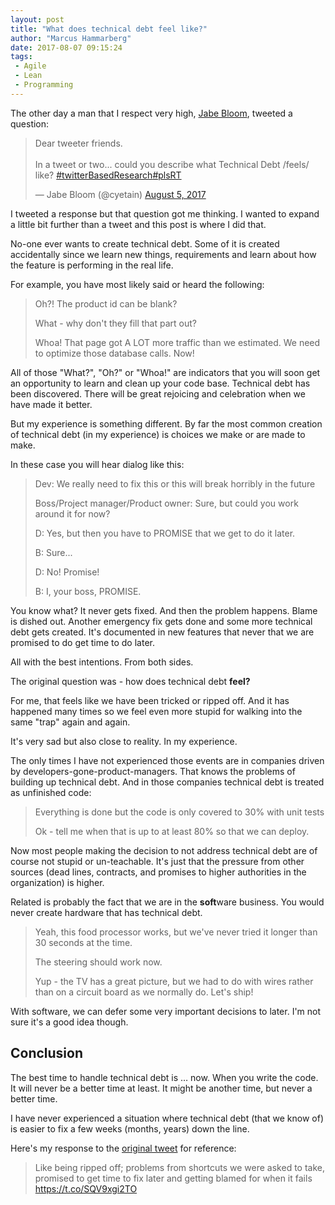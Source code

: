 ```yaml
---
layout: post
title: "What does technical debt feel like?"
author: "Marcus Hammarberg"
date: 2017-08-07 09:15:24
tags:
 - Agile
 - Lean
 - Programming
---
```


The other day a man that I respect very high, [Jabe Bloom](https://twitter.com/cyetain), tweeted a question:

<blockquote class="twitter-tweet" data-lang="en"><p lang="en" dir="ltr">Dear tweeter friends.<br><br>In a tweet or two... could you describe what Technical Debt /feels/ like? <a href="https://twitter.com/hashtag/twitterBasedResearch?src=hash">#twitterBasedResearch</a><a href="https://twitter.com/hashtag/plsRT?src=hash">#plsRT</a></p>— Jabe Bloom (@cyetain) <a href="https://twitter.com/cyetain/status/893803861189767172">August 5, 2017</a></blockquote>
<script async src="//platform.twitter.com/widgets.js" charset="utf-8"></script>

I tweeted a response but that question got me thinking. I wanted to expand a little bit further than a tweet and this post is where I did that.

<!-- excerpt-end -->

No-one ever wants to create technical debt. Some of it is created accidentally since we learn new things, requirements and learn about how the feature is performing in the real life.

For example, you have most likely said or heard the following:

> Oh?! The product id can be blank?
>
> What - why don't they fill that part out?
>
> Whoa! That page got A LOT more traffic than we estimated. We need to optimize those database calls. Now!

All of those "What?", "Oh?" or "Whoa!" are indicators that you will soon get an opportunity to learn and clean up your code base. Technical debt has been discovered. There will be great rejoicing and celebration when we have made it better.

But my experience is something different. By far the most common creation of technical debt (in my experience) is choices we make or are made to make.

In these case you will hear dialog like this:

> Dev: We really need to fix this or this will break horribly in the future
>
> Boss/Project manager/Product owner: Sure, but could you work around it for now?
>
> D: Yes, but then you have to PROMISE that we get to do it later.
>
> B: Sure...
>
> D: No! Promise!
>
> B: I, your boss, PROMISE.

You know what? It never gets fixed. And then the problem happens. Blame is dished out. Another emergency fix gets done and some more technical debt gets created. It's documented in new features that never that we are promised to do get time to do later.

All with the best intentions. From both sides.

The original question was - how does technical debt **feel?**

For me, that feels like we have been tricked or ripped off. And it has happened many times so we feel even more stupid for walking into the same "trap" again and again.

It's very sad but also close to reality. In my experience.

The only times I have not experienced those events are in companies driven by developers-gone-product-managers. That knows the problems of building up technical debt. And in those companies technical debt is treated as unfinished code:

> Everything is done but the code is only covered to 30% with unit tests
>
> Ok - tell me when that is up to at least 80% so that we can deploy.

Now most people making the decision to not address technical debt are of course not stupid or un-teachable. It's just that the pressure from other sources (dead lines, contracts, and promises to higher authorities in the organization) is higher.

Related is probably the fact that we are in the **soft**ware business. You would never create hardware that has technical debt.

> Yeah, this food processor works, but we've never tried it longer than 30 seconds at the time.
>
> The steering should work now.
>
> Yup - the TV has a great picture, but we had to do with wires rather than on a circuit board as we normally do. Let's ship!

With software, we can defer some very important decisions to later. I'm not sure it's a good idea though.

## Conclusion

The best time to handle technical debt is … now. When you write the code. It will never be a better time at least. It might be another time, but never a better time.

I have never experienced a situation where technical debt (that we know of) is easier to fix a few weeks (months, years) down the line.

Here's my response to the [original tweet](https://twitter.com/cyetain/status/893803861189767172) for reference:

<blockquote class="twitter-tweet" data-lang="en"><p lang="en" dir="ltr">Like being ripped off; problems from shortcuts we were asked to take, promised to get time to fix later and getting blamed for when it fails <a href="https://t.co/SQV9xgi2TO">https://t.co/SQV9xgi2TO</a>
<script async src="//platform.twitter.com/widgets.js" charset="utf-8"></script>
